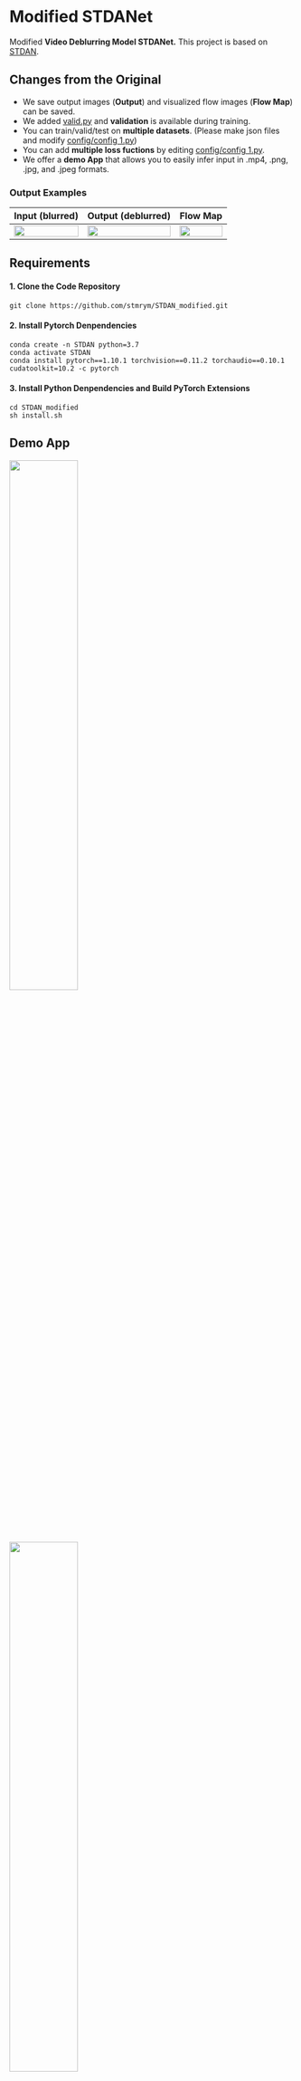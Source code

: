 # Modified STDANet

Modified **Video Deblurring Model STDANet.** This project is based on [STDAN](https://github.com/huicongzhang/STDAN).

## Changes from the Original

- We save output images (**Output**) and visualized flow images (**Flow Map**) can be saved.
- We added [valid.py](core/valid.py) and **validation** is available during training.
- You can train/valid/test on **multiple datasets**. (Please make json files and modify [config/config 1.py](config/config_1.py))
- You can add **multiple loss fuctions** by editing [config/config 1.py](config/config_1.py).
- We offer a **demo App** that allows you to easily infer input in .mp4, .png, .jpg, and .jpeg formats.

### Output Examples
|Input (blurred)|Output (deblurred)|Flow Map|
|:---:|:---:|:---:|
|<img width="100%" src="https://github.com/stmrym/STDANet_modified/assets/114562027/ed56addf-e03a-4e8e-a5f7-6e2638e83a78">|<img width="100%" src="https://github.com/stmrym/STDANet_modified/assets/114562027/4324dad1-7389-4997-8711-f27ec1eb0f90">|<img width="100%" src="https://github.com/stmrym/STDANet_modified/assets/114562027/797f8fe4-408d-48fa-9836-b0ed2b15f015">


## Requirements
#### 1.  Clone the Code Repository

```
git clone https://github.com/stmrym/STDAN_modified.git
```
#### 2.  Install Pytorch Denpendencies

```
conda create -n STDAN python=3.7 
conda activate STDAN
conda install pytorch==1.10.1 torchvision==0.11.2 torchaudio==0.10.1 cudatoolkit=10.2 -c pytorch
```

#### 3.  Install Python Denpendencies and Build PyTorch Extensions

```
cd STDAN_modified
sh install.sh
```

## Demo App

<img src='https://github.com/stmrym/STDANet_modified/assets/114562027/e60d0537-c3f2-47d3-93d3-dcb3de2d13bf' width=49%>　<img src='https://github.com/stmrym/STDANet_modified/assets/114562027/2e9ef1d9-ac53-4c77-a380-93346d610b90' width=49%>

### 1.  Prepare Trained Weights
Place the trained checkpoint ```.pth.tar``` file in ```weights/```. (**STDAN Stack** checkpoint trained by GoPro is available [here](https://drive.google.com/file/d/1Cua_6of5bscw1rLK_FFD4GCtVPJfBioh/view?usp=drive_link).)

### 2.  Run App
You can easily launch the demo app with the following command.
```python
streamlit run app.py
```
Demo results are saved in ```demo_output/```.


## Datasets

### 1. Download Datasets
We use the [GoPro](https://github.com/SeungjunNah/DeepDeblur_release), and [BSD](https://github.com/zzh-tech/ESTRNN) datasets in our experiments, which are available below:

- [GoPro](https://drive.google.com/file/d/1y4wvPdOG3mojpFCHTqLgriexhbjoWVkK/view?usp=sharing)
- [BSD](https://drive.google.com/file/d/19cel6QgofsWviRbA5IPMEv_hDbZ30vwH/view?usp=sharing)

### 2. Prepare JSON Files
Specify input data for the model using json files.

- #### BSD Dataset
Run [datasets/make_BSD_json.py](datasets/make_BSD_json.py) to create **BSD_train.json**, **BSD_valid.json**, and **BSD_test.json** respectively.
```Python
# Path to BSD dataset
dataset_path = '../../dataset/'

# BSD_1ms8ms, BSD_2ms16ms, or BSD_3ms24ms 
bsd_type = 'BSD_3ms24ms'

# BSD dataset attributes 'train', 'valid', or 'test'
phase = 'train'

# attributes to be assigned to JSON file
json_phase = 'train'
```

- #### GoPro Dataset
Run [datasets/make_GOPRO_json.py](datasets/make_GOPRO_json.py) to create **GOPRO_train.json** and **GOPRO_valid.json** respectively.
```Python
# Path to GOPRO dataset
dataset_path = '../../dataset/GOPRO_Large'

# GOPRO dataset attribute 'train', or 'test'
phase = 'test'

# attributes to be assigned to JSON file
json_phase = 'valid'
```

- #### Your Own Dataset
Run [datasets/make_original_json_sample.py](datasets/make_original_json_sample.py). The dataset must consist of [PHASE], [VIDEO_SEQS], and [FRAME].

(e.g., ```~/dataset/my_dataset/test/001/000001.png```)
```Python
# dataset structure: [PATH_TO_DATASET]/[PHASE]/[VIDEO_SEQS]/[FRAME]
# Path to dataset 
dataset_path = '~/dataset/my_dataset'

# dataset attribute 'train', 'valid', or 'test'
phase = 'test'

# saved JSON file name
savename = 'my_dataset'
```



## Training
To train and test STDAN, you can simply use the following command (e.g., using [config/config_1.py](config/config_1.py)):
```
python runner.py config/congig_1
```

## Configuration
Using [config/config_1.py](config/config_1.py) as an example.

#### Common

```Python
# Arbitary config file name (used for print log)
__C.CONST.CONFIG_NAME                   = 'my_config_1'
# GPU ids
__C.CONST.DEVICE                        = '0'
# Nunber of data workers
__C.CONST.NUM_WORKER                    = 8
# If you 'resume' or 'test', set your data weights path. If you 'train' from the beginning, set ''.
__C.CONST.WEIGHTS                       = 'exp_log/train/yyyy-MM-ddTHHmmss_STDAN_Stack_BSD_3ms24ms_GOPRO/checkpoints/ckpt-epoch-0xxx.pth.tar'
# Training batch size
__C.CONST.TRAIN_BATCH_SIZE              = 4
# Validation batch size
__C.CONST.VAL_BATCH_SIZE                = 1
# Test batch size
__C.CONST.TEST_BATCH_SIZE               = 1
# When 'train', this strings will be added to output directory (e.g., exp_log/train/exp1_yyyy-MM-ddTHHmmss_STDAN_Stack_BSD_3ms24ms_GOPRO)
__C.CONST.PREFIX                        = 'exp1_'
```

#### Dataset, Directories
```Python
# Arbitary train dataset name in list format
__C.DATASET.TRAIN_DATASET_LIST          = ['BSD_3ms24ms', 'GOPRO']
# Blurred (input) image path list for dataset list. Replace phase, seq_name, and image_name templates with %s
# (e.g., phase='test', seq_name='000', image_name='000000')
__C.DIR.TRAIN_IMAGE_BLUR_PATH_LIST      = [ '../dataset/BSD_3ms24ms/%s/%s/Blur/RGB/%s.png',
                                            '../dataset/GOPRO_Large/%s/%s/blur_gamma/%s.png'
                                            ]
# Clear (GT) image path list for dataset list. Replace phase, seq_name, and image_name templates with %s
__C.DIR.TRAIN_IMAGE_CLEAR_PATH_LIST     = [ '../dataset/BSD_3ms24ms/%s/%s/Sharp/RGB/%s.png',    # %s, %s, %s: phase, seq_name, image_name template
                                            '../dataset/GOPRO_Large/%s/%s/sharp/%s.png'
                                            ]
# Set the corresponding json files.
__C.DIR.TRAIN_JSON_FILE_PATH_LIST       = [ './datasets/BSD_3ms24ms_train.json',
                                            './datasets/GOPRO_train.json'
                                            ]

# Arbitary validation dataset name in list format
__C.DATASET.VAL_DATAET_LIST             = ['BSD_3ms24ms', 'GOPRO']
# Blurred (input) image path list for dataset list. Replace phase, seq_name, and image_name templates with %s
# (e.g., phase='test', seq_name='000', image_name='000000')
__C.DIR.VAL_IMAGE_BLUR_PATH_LIST        = [ '../dataset/BSD_3ms24ms/%s/%s/Blur/RGB/%s.png',     # %s, %s, %s: phase, seq_name, image_name
                                            '../dataset/GOPRO_Large/%s/%s/blur_gamma/%s.png'    
                                            ]
# Clear (GT) image path list for dataset list. Replace phase, seq_name, and image_name templates with %s
__C.DIR.VAL_IMAGE_CLEAR_PATH_LIST       = [ '../dataset/BSD_3ms24ms/%s/%s/Sharp/RGB/%s.png',    # %s, %s, %s: phase, seq_name, image_name
                                            '../dataset/GOPRO_Large/%s/%s/sharp/%s.png'
                                            ]
# Set the corresponding json files.
__C.DIR.VAL_JSON_FILE_PATH_LIST         = [ './datasets/BSD_3ms24ms_valid.json',    
                                            './datasets/GOPRO_valid.json'
                                            ]

# Arbitary test dataset name in list format
__C.DATASET.TEST_DATASET_LIST           = ['BSD_3ms24ms']
# Blurred (input) image path list for dataset list. Replace phase, seq_name, and image_name templates with %s
__C.DIR.TEST_IMAGE_BLUR_PATH_LIST       = [
                                            '../dataset/BSD_3ms24ms/%s/%s/Blur/RGB/%s.png'              # %s, %s, %s: phase, seq_name, image_name
                                            ]
# Clear (GT) image path list for dataset list. Replace phase, seq_name, and image_name templates with %s
__C.DIR.TEST_IMAGE_CLEAR_PATH_LIST      = [ '../dataset/BSD_3ms24ms/%s/%s/Sharp/RGB/%s.png'
                                            ]
# Set the corresponding json files.
__C.DIR.TEST_JSON_FILE_PATH_LIST        = [ './datasets/BSD_3ms24ms_test.json'
                                            ]

# Output path of experiment
__C.DIR.OUT_PATH                        = './exp_log'
```

#### Network
```'name'``` : Loss name, using for Tensorboard.

```'func'``` : Function name in [losses/multi_loss.py](losses/multi_loss.py).

```'weight'``` : Wight coefficient of the loss.
```Python
# Set the deblurring network ('STDAN_Stack' or 'STDAN_RAFT_Stack')
__C.NETWORK.DEBLURNETARCH               = 'STDAN_Stack'
# Network phase ('train', 'resume', or 'test')  
__C.NETWORK.PHASE                       = 'train'
# If False, fix weights for motion estimator
__C.NETWORK.MOTION_REQUIRES_GRAD        = True

# Set various losses in list format. Each loss is described in dictionary form.
__C.LOSS_DICT_LIST                      = [ {'name': 'L1Loss',          'func': 'l1Loss',           'weight': 1},
                                            {'name': 'WarpMSELoss',     'func': 'warp_loss',        'weight': 0.05},
                                            {'name': 'MotionEdgeLoss',  'func': 'motion_edge_loss', 'weight': 0.05}
                                            ]

# When using RAFT flow estimation, set the config and checkpoints.
__C.RAFT.CONFIG_FILE                    = './mmflow/configs/raft/raft_8x2_100k_mixed_368x768.py'
__C.RAFT.CHECKPOINT                     = './mmflow/checkpoints/raft_8x2_100k_mixed_368x768.pth'
```

#### Validation
```Python
# Frequency of validation
__C.VAL.VALID_FREQ                      = 10
# Frequency of visualization of validation results
__C.VAL.VISUALIZE_FREQ                  = 50
# If True, saving flow map
__C.VAL.SAVE_FLOW                       = True
```

## License
This project is open sourced under MIT license. 

## Acknowledgement
This project is based on [STDAN](https://github.com/huicongzhang/STDAN).








